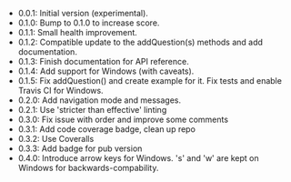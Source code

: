 - 0.0.1: Initial version (experimental).
- 0.1.0: Bump to 0.1.0 to increase score.
- 0.1.1: Small health improvement.
- 0.1.2: Compatible update to the addQuestion(s) methods and add documentation.
- 0.1.3: Finish documentation for API reference.
- 0.1.4: Add support for Windows (with caveats).
- 0.1.5: Fix addQuestion() and create example for it. Fix tests and enable Travis CI for Windows.
- 0.2.0: Add navigation mode and messages.
- 0.2.1: Use 'stricter than effective' linting
- 0.3.0: Fix issue with order and improve some comments
- 0.3.1: Add code coverage badge, clean up repo
- 0.3.2: Use Coveralls
- 0.3.3: Add badge for pub version
- 0.4.0: Introduce arrow keys for Windows. 's' and 'w' are kept on Windows for backwards-compability.
